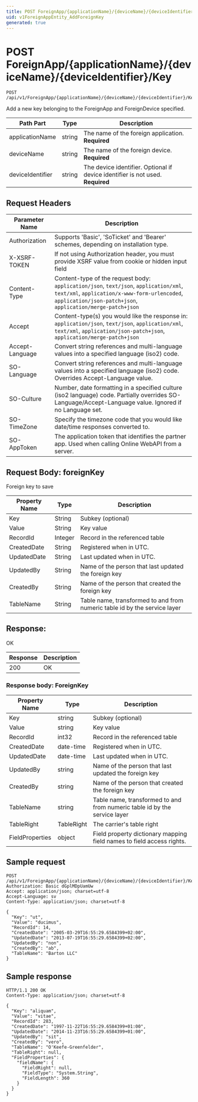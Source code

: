 ```yaml
---
title: POST ForeignApp/{applicationName}/{deviceName}/{deviceIdentifier}/Key
uid: v1ForeignAppEntity_AddForeignKey
generated: true
---
```


# POST ForeignApp/{applicationName}/{deviceName}/{deviceIdentifier}/Key

```http
POST /api/v1/ForeignApp/{applicationName}/{deviceName}/{deviceIdentifier}/Key
```

Add a new key belonging to the ForeignApp and ForeignDevice specified.






| Path Part | Type | Description |
|-----------|------|-------------|
| applicationName | string | The name of the foreign application. **Required** |
| deviceName | string | The name of the foreign device. **Required** |
| deviceIdentifier | string | The device identifier. Optional if device identifier is not used. **Required** |



## Request Headers

| Parameter Name | Description |
|----------------|-------------|
| Authorization  | Supports 'Basic', 'SoTicket' and 'Bearer' schemes, depending on installation type. |
| X-XSRF-TOKEN   | If not using Authorization header, you must provide XSRF value from cookie or hidden input field |
| Content-Type | Content-type of the request body: `application/json`, `text/json`, `application/xml`, `text/xml`, `application/x-www-form-urlencoded`, `application/json-patch+json`, `application/merge-patch+json` |
| Accept         | Content-type(s) you would like the response in: `application/json`, `text/json`, `application/xml`, `text/xml`, `application/json-patch+json`, `application/merge-patch+json` |
| Accept-Language | Convert string references and multi-language values into a specified language (iso2) code. |
| SO-Language | Convert string references and multi-language values into a specified language (iso2) code. Overrides Accept-Language value. |
| SO-Culture | Number, date formatting in a specified culture (iso2 language) code. Partially overrides SO-Language/Accept-Language value. Ignored if no Language set. |
| SO-TimeZone | Specify the timezone code that you would like date/time responses converted to. |
| SO-AppToken | The application token that identifies the partner app. Used when calling Online WebAPI from a server. |

## Request Body: foreignKey 

Foreign key to save 

| Property Name | Type |  Description |
|----------------|------|--------------|
| Key | String | Subkey (optional) |
| Value | String | Key value |
| RecordId | Integer | Record in the referenced table |
| CreatedDate | String | Registered when  in UTC. |
| UpdatedDate | String | Last updated when  in UTC. |
| UpdatedBy | String | Name of the person that last updated the foreign key |
| CreatedBy | String | Name of the person that created the foreign key |
| TableName | String | Table name, transformed to and from numeric table id by the service layer |

## Response:

OK

| Response | Description |
|----------------|-------------|
| 200 | OK |

### Response body: ForeignKey

| Property Name | Type |  Description |
|----------------|------|--------------|
| Key | string | Subkey (optional) |
| Value | string | Key value |
| RecordId | int32 | Record in the referenced table |
| CreatedDate | date-time | Registered when  in UTC. |
| UpdatedDate | date-time | Last updated when  in UTC. |
| UpdatedBy | string | Name of the person that last updated the foreign key |
| CreatedBy | string | Name of the person that created the foreign key |
| TableName | string | Table name, transformed to and from numeric table id by the service layer |
| TableRight | TableRight | The carrier's table right |
| FieldProperties | object | Field property dictionary mapping field names to field access rights. |

## Sample request

```http!
POST /api/v1/ForeignApp/{applicationName}/{deviceName}/{deviceIdentifier}/Key
Authorization: Basic dGplMDpUamUw
Accept: application/json; charset=utf-8
Accept-Language: sv
Content-Type: application/json; charset=utf-8

{
  "Key": "ut",
  "Value": "ducimus",
  "RecordId": 14,
  "CreatedDate": "2005-03-29T16:55:29.6584399+02:00",
  "UpdatedDate": "2013-07-19T16:55:29.6584399+02:00",
  "UpdatedBy": "non",
  "CreatedBy": "ab",
  "TableName": "Barton LLC"
}
```

## Sample response

```http_
HTTP/1.1 200 OK
Content-Type: application/json; charset=utf-8

{
  "Key": "aliquam",
  "Value": "vitae",
  "RecordId": 283,
  "CreatedDate": "1997-11-22T16:55:29.6584399+01:00",
  "UpdatedDate": "2014-11-23T16:55:29.6584399+01:00",
  "UpdatedBy": "sit",
  "CreatedBy": "vero",
  "TableName": "O'Keefe-Greenfelder",
  "TableRight": null,
  "FieldProperties": {
    "fieldName": {
      "FieldRight": null,
      "FieldType": "System.String",
      "FieldLength": 360
    }
  }
}
```